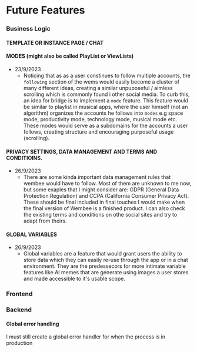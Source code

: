 # Future Features

### Business Logic

#### TEMPLATE OR INSTANCE PAGE / CHAT

#### MODES (might also be called PlayList or ViewLists)

- 23/9/2023
  - Noticing that as as a user constinues to follow multiple accounts, the `following` section of the wems would easily become a cluster of many different ideas, creating a similar unpuposeful / aimless scrolling which is commonly found i other social media.
    To curb this, an idea for bridge is to implement a `mode` feature. This feature would be similar to playlist in musical apps, where the user himself (not an algorithm) organizes the accounts he follows into `modes` e.g space mode, productivity mode, technology mode, musical mode etc. These modes would serve as a subdomains for the accounts a user follows, creating structure and encouraging purposeful usage (scrolling).

#### PRIVACY SETTINGS, DATA MANAGEMENT AND TERMS AND CONDITIOINS.

- 26/9/2023
  - There are some kinda important data management rules that wembee would have to follow. Most of them are unknown to me now, but some exaples that I might consider are: GDPR (General Data Protection Regulation) and CCPA (California Consumer Privacy Act).
    These should be final included in final touches I would make when the final version of Wembee is a finished product.
    I can also check the existing terms and conditions on othe social sites and try to adapt from theirs.

#### GLOBAL VARIABLES

- 26/9/2023
  - Global variables are a feature that would grant users the ability to store data which they can easily re-use through the app or in a chat environment. They are the predessecors for more intimate variable features like AI memes that are generate using images a user stores and made accessible to it's usable scope.

### Frontend

### Backend

#### Global error handling

I must still create a global error handler for when the process is in production
